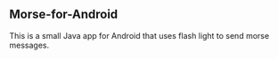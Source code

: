 ## Morse-for-Android
 This is a small Java app for Android that uses flash light to send morse messages.
